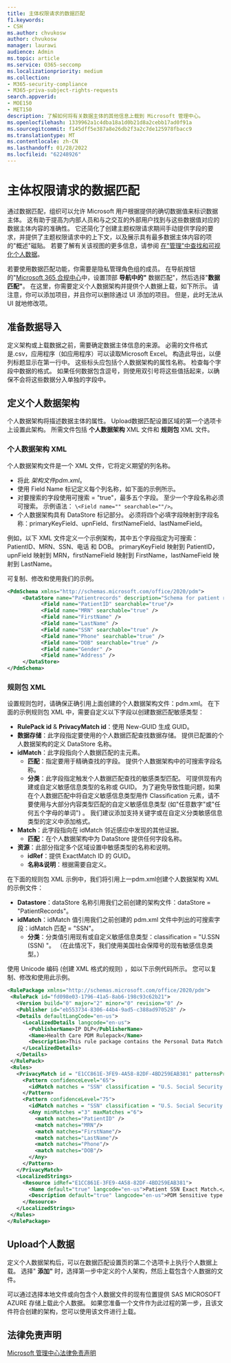 ```yaml
---
title: 主体权限请求的数据匹配
f1.keywords:
- CSH
ms.author: chvukosw
author: chvukosw
manager: laurawi
audience: Admin
ms.topic: article
ms.service: O365-seccomp
ms.localizationpriority: medium
ms.collection:
- M365-security-compliance
- M365-priva-subject-rights-requests
search.appverid:
- MOE150
- MET150
description: 了解如何将有关数据主体的其他信息上载到 Microsoft 管理中心。
ms.openlocfilehash: 1339962a1c4dba18a1d0b21d8a2cebb17ad0f91a
ms.sourcegitcommit: f145dff5e387a8e26db2f3a2c7de125978fbacc9
ms.translationtype: MT
ms.contentlocale: zh-CN
ms.lasthandoff: 01/28/2022
ms.locfileid: "62248926"
---
```

# <a name="data-matching-for-subject-rights-requests"></a>主体权限请求的数据匹配

通过数据匹配，组织可以允许 Microsoft 用户根据提供的确切数据值来标识数据主体。 这有助于提高为内部人员和与之交互的外部用户找到与这些数据值对应的数据主体内容的准确性。 它还简化了创建主题权限请求期间手动提供字段的要求，并提供了主题权限请求中的上下文，以及展示具有最多数据主体内容的项的"概述"磁贴。 若要了解有关该视图的更多信息，请参阅 [在"管理"中查找和可视化个人数据](priva-data-profile.md#items-with-the-most-data-subject-content)。

若要使用数据匹配功能，你需要是隐私管理角色组的成员。 在导航按钮的"[Microsoft 365 合规中心](https://compliance.microsoft.com/)中，设置顶部 **导航中的"** 数据匹配"，然后选择"**数据匹配"**。 在这里，你需要定义个人数据架构并提供个人数据上载，如下所示。 请注意，你可以添加项目，并且你可以删除通过 UI 添加的项目。 但是，此时无法从 UI 就地修改项。

## <a name="prepare-for-data-import"></a>准备数据导入

定义架构或上载数据之前，需要确定数据主体信息的来源。 必需的文件格式是.csv，应用程序（如应用程序）可以读取Microsoft Excel。 构造此导出，以便列标题显示在第一行中。 这些标头应包括个人数据架构的属性名称。 检查每个字段中数据的格式。 如果任何数据包含逗号，则使用双引号将这些值括起来，以确保不会将这些数据分入单独的字段中。

## <a name="define-the-personal-data-schema"></a>定义个人数据架构

个人数据架构将描述数据主体的属性。 Upload数据匹配设置区域的第一个选项卡上设置此架构。 所需文件包括 **个人数据架构** XML 文件和 **规则包** XML 文件。

### <a name="personal-data-schema-xml"></a>个人数据架构 XML

个人数据架构文件是一个 XML 文件，它将定义期望的列名称。

- 将此 *架构文件pdm.xml*。
- 使用 Field Name 标记定义每个列名称，如下面的示例所示。
- 对要搜索的字段使用可搜索 = "true"，最多五个字段。 至少一个字段名称必须可搜索。 示例语法： `\<Field name="" searchable=""/>`。
- 个人数据架构具有 DataStore 标记部分。 必须将四个必填字段映射到字段名称：primaryKeyField、upnField、firstNameField、lastNameField。

例如，以下 XML 文件定义一个示例架构，其中五个字段指定为可搜索：PatientID、MRN、SSN、电话 和 DOB。 primaryKeyField 映射到 PatientID，upnField 映射到 MRN，firstNameField 映射到 FirstName，lastNameField 映射到 LastName。

可复制、修改和使用我们的示例。

 ```xml
<PdmSchema xmlns="http://schemas.microsoft.com/office/2020/pdm">
      <DataStore name="Patientrecords" description="Schema for patient records" version="1" primaryKeyField="PatientID" upnField="MRN" firstNameField="FirstName" lastNameField="LastName">
            <Field name="PatientID" searchable="true"/>
            <Field name="MRN" searchable="true" />
            <Field name="FirstName" />
            <Field name="LastName" />
            <Field name="SSN" searchable="true" />
            <Field name="Phone" searchable="true" />
            <Field name="DOB" searchable="true" />
            <Field name="Gender" />
            <Field name="Address" />
      </DataStore>
</PdmSchema>
 ```

### <a name="rule-package-xml"></a>规则包 XML

设置规则包时，请确保正确引用上面创建的个人数据架构文件：pdm.xml。 在下面的示例规则包 XML 中，需要自定义以下字段以创建数据匹配敏感类型：

- **RulePack id** & **PrivacyMatch id**：使用 New-GUID 生成 GUID。
- **数据存储**：此字段指定要使用的个人数据匹配查找数据存储。 提供已配置的个人数据架构的定义 DataStore 名称。
- **idMatch**：此字段指向个人数据匹配的主元素。
  - **匹配**：指定要用于精确查找的字段。 提供个人数据架构中的可搜索字段名称。
  - **分类**：此字段指定触发个人数据匹配查找的敏感类型匹配。 可提供现有内建或自定义敏感信息类型的名称或 GUID。 为了避免导致性能问题，如果在个人数据匹配中将自定义敏感信息类型用作 Classification 元素，请不要使用与大部分内容类型匹配的自定义敏感信息类型 (如"任意数字"或"任何五个字母的单词") 。 我们建议添加支持关键字或在自定义分类敏感信息类型的定义中添加格式。
- **Match**：此字段指向在 idMatch 邻近感应中发现的其他证据。
  - **匹配**：在个人数据架构中为 DataStore 提供任何字段名称。
- **资源**：此部分指定多个区域设置中敏感类型的名称和说明。
  - **idRef**：提供 ExactMatch ID 的 GUID。
  - **名称&说明**：根据需要自定义。

在下面的规则包 XML 示例中，我们将引用上一pdm.xml创建个人数据架构 XML 的示例文件：

- **Datastore**：dataStore 名称引用我们之前创建的架构文件：dataStore = "PatientRecords"。
- **idMatch**：idMatch 值引用我们之前创建的 pdm.xml 文件中列出的可搜索字段：idMatch 匹配 = "SSN"。
  - **分类**：分类值引用现有或自定义敏感信息类型：classification = "U.SSN (SSN) "。 （在此情况下，我们使用美国社会保障号的现有敏感信息类型。）

使用 Unicode 编码 (创建 XML 格式的规则) ，如以下示例代码所示。 您可以复制、修改和使用此示例。

 ```xml
<RulePackage xmlns="http://schemas.microsoft.com/office/2020/pdm">
  <RulePack id="fd098e03-1796-41a5-8ab6-198c93c62b21">
    <Version build="0" major="2" minor="0" revision="0" />
    <Publisher id="eb553734-8306-44b4-9ad5-c388ad970528" />
    <Details defaultLangCode="en-us">
      <LocalizedDetails langcode="en-us">
        <PublisherName>IP DLP</PublisherName>
        <Name>Health Care PDM Rulepack</Name>
        <Description>This rule package contains the Personal Data Match sensitive type for health care sensitive types.</Description>
      </LocalizedDetails>
    </Details>
  </RulePack>
  <Rules>
    <PrivacyMatch id = "E1CC861E-3FE9-4A58-82DF-4BD259EAB381" patternsProximity = "300" dataStore ="PatientRecords" recommendedConfidence = "65" >
      <Pattern confidenceLevel="65">
        <idMatch matches = "SSN" classification = "U.S. Social Security Number (SSN)" />
      </Pattern>
      <Pattern confidenceLevel="75">
        <idMatch matches = "SSN" classification = "U.S. Social Security Number (SSN)" />
        <Any minMatches ="3" maxMatches ="6">
          <match matches="PatientID" />
          <match matches="MRN"/>
          <match matches="FirstName"/>
          <match matches="LastName"/>
          <match matches="Phone"/>
          <match matches="DOB"/>
        </Any>
      </Pattern>
    </PrivacyMatch>
    <LocalizedStrings>
      <Resource idRef="E1CC861E-3FE9-4A58-82DF-4BD259EAB381">
        <Name default="true" langcode="en-us">Patient SSN Exact Match.</Name>
        <Description default="true" langcode="en-us">PDM Sensitive type for detecting Patient SSN.</Description>
      </Resource>
    </LocalizedStrings>
  </Rules>
</RulePackage>
 ```

## <a name="upload-personal-data"></a>Upload个人数据
定义个人数据架构后，可以在数据匹配设置页的第二个选项卡上执行个人数据上载。 选择" **添加"** 时，选择第一步中定义的个人架构，然后上载包含个人数据的文件。

可以通过选择本地文件或向包含个人数据文件的现有位置提供 SAS MICROSOFT AZURE 存储上载此个人数据。
如果您准备一个文件作为此过程的第一步，且该文件符合创建的架构，您可以使用该文件进行上载。

## <a name="legal-disclaimer"></a>法律免责声明

[Microsoft 管理中心法律免责声明](priva-disclaimer.md)
